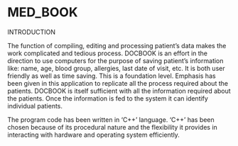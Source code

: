 # MED_BOOK
INTRODUCTION

The function of compiling, editing and processing patient’s data makes the work complicated and tedious process. DOCBOOK is an effort in the direction to use computers for the purpose of saving patient’s information like: name, age, blood group, allergies, last date of visit, etc.  It is both user friendly as well as time saving.
This is a foundation level. Emphasis has been given in this application to replicate all the process required about the patients. DOCBOOK is itself sufficient with all the information required about the patients. Once the information is fed to the system it can identify individual patients. 

The program code has been written in ‘C++’ language. ‘C++’ has been chosen because of its procedural nature and the flexibility it provides in interacting with hardware and operating system efficiently.
